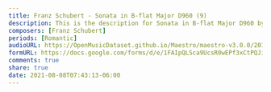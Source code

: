 ```yaml
---
title: Franz Schubert - Sonata in B-flat Major D960 (9)
description: This is the description for Sonata in B-flat Major D960 by Franz Schubert
composers: [Franz Schubert]
periods: [Romantic]
audioURL: https://OpenMusicDataset.github.io/Maestro/maestro-v3.0.0/2018/MIDI-Unprocessed_Schubert4-6_MID--AUDIO_09_R2_2018_wav.midi
formURL: https://docs.google.com/forms/d/e/1FAIpQLSca9UcsR0wEPf3xCtPQJioVVKsfHx7icrU0I7AT_IuOgnn3-g/viewform
comments: true
share: true
date: 2021-08-08T07:43:13-06:00
---
```

